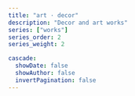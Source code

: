```yaml
---
title: "art · decor"
description: "Decor and art works"
series: ["works"]
series_order: 2
series_weight: 2

cascade:
  showDate: false
  showAuthor: false
  invertPagination: false
---
```

